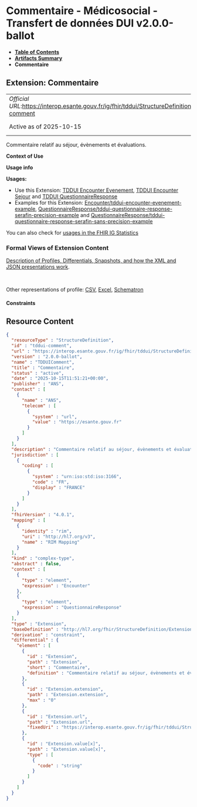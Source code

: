 # Commentaire - Médicosocial - Transfert de données DUI v2.0.0-ballot

* [**Table of Contents**](toc.md)
* [**Artifacts Summary**](artifacts.md)
* **Commentaire**

## Extension: Commentaire 

| | |
| :--- | :--- |
| *Official URL*:https://interop.esante.gouv.fr/ig/fhir/tddui/StructureDefinition/tddui-comment | *Version*:2.0.0-ballot |
| Active as of 2025-10-15 | *Computable Name*:TDDUIComment |

Commentaire relatif au séjour, évènements et évaluations.

**Context of Use**

**Usage info**

**Usages:**

* Use this Extension: [TDDUI Encounter Evenement](StructureDefinition-tddui-encounter-evenement.md), [TDDUI Encounter Sejour](StructureDefinition-tddui-encounter-sejour.md) and [TDDUI QuestionnaireResponse](StructureDefinition-tddui-questionnaire-response.md)
* Examples for this Extension: [Encounter/tddui-encounter-evenement-example](Encounter-tddui-encounter-evenement-example.md), [QuestionnaireResponse/tddui-questionnaire-response-serafin-precision-example](QuestionnaireResponse-tddui-questionnaire-response-serafin-precision-example.md) and [QuestionnaireResponse/tddui-questionnaire-response-serafin-sans-precision-example](QuestionnaireResponse-tddui-questionnaire-response-serafin-sans-precision-example.md)

You can also check for [usages in the FHIR IG Statistics](https://packages2.fhir.org/xig/ans.fhir.fr.tddui|current/StructureDefinition/tddui-comment)

### Formal Views of Extension Content

 [Description of Profiles, Differentials, Snapshots, and how the XML and JSON presentations work](http://build.fhir.org/ig/FHIR/ig-guidance/readingIgs.html#structure-definitions). 

 

Other representations of profile: [CSV](StructureDefinition-tddui-comment.csv), [Excel](StructureDefinition-tddui-comment.xlsx), [Schematron](StructureDefinition-tddui-comment.sch) 

#### Constraints



## Resource Content

```json
{
  "resourceType" : "StructureDefinition",
  "id" : "tddui-comment",
  "url" : "https://interop.esante.gouv.fr/ig/fhir/tddui/StructureDefinition/tddui-comment",
  "version" : "2.0.0-ballot",
  "name" : "TDDUIComment",
  "title" : "Commentaire",
  "status" : "active",
  "date" : "2025-10-15T11:51:21+00:00",
  "publisher" : "ANS",
  "contact" : [
    {
      "name" : "ANS",
      "telecom" : [
        {
          "system" : "url",
          "value" : "https://esante.gouv.fr"
        }
      ]
    }
  ],
  "description" : "Commentaire relatif au séjour, évènements et évaluations.",
  "jurisdiction" : [
    {
      "coding" : [
        {
          "system" : "urn:iso:std:iso:3166",
          "code" : "FR",
          "display" : "FRANCE"
        }
      ]
    }
  ],
  "fhirVersion" : "4.0.1",
  "mapping" : [
    {
      "identity" : "rim",
      "uri" : "http://hl7.org/v3",
      "name" : "RIM Mapping"
    }
  ],
  "kind" : "complex-type",
  "abstract" : false,
  "context" : [
    {
      "type" : "element",
      "expression" : "Encounter"
    },
    {
      "type" : "element",
      "expression" : "QuestionnaireResponse"
    }
  ],
  "type" : "Extension",
  "baseDefinition" : "http://hl7.org/fhir/StructureDefinition/Extension",
  "derivation" : "constraint",
  "differential" : {
    "element" : [
      {
        "id" : "Extension",
        "path" : "Extension",
        "short" : "Commentaire",
        "definition" : "Commentaire relatif au séjour, évènements et évaluations."
      },
      {
        "id" : "Extension.extension",
        "path" : "Extension.extension",
        "max" : "0"
      },
      {
        "id" : "Extension.url",
        "path" : "Extension.url",
        "fixedUri" : "https://interop.esante.gouv.fr/ig/fhir/tddui/StructureDefinition/tddui-comment"
      },
      {
        "id" : "Extension.value[x]",
        "path" : "Extension.value[x]",
        "type" : [
          {
            "code" : "string"
          }
        ]
      }
    ]
  }
}

```
